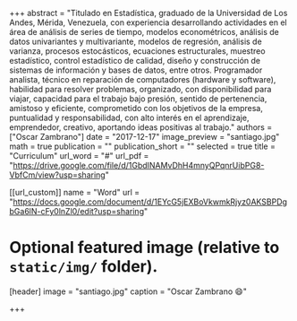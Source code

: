 +++
abstract = "Titulado en Estadística, graduado de la Universidad de Los Andes, Mérida, Venezuela, con experiencia desarrollando actividades en el área de análisis de series de tiempo, modelos econométricos, análisis de datos univariantes y multivariante, modelos de regresión, análisis de varianza, procesos estocásticos, ecuaciones estructurales, muestreo estadístico, control estadístico de calidad, diseño y construcción de sistemas de información y bases de datos, entre otros. Programador analista, técnico en reparación de computadores (hardware y software), habilidad para resolver problemas, organizado, con disponibilidad para viajar, capacidad para el trabajo bajo presión, sentido de pertenencia, amistoso y eficiente, comprometido con los objetivos de la empresa, puntualidad y  responsabilidad, con alto interés en el aprendizaje, emprendedor, creativo, aportando ideas positivas al trabajo."
authors = ["Oscar Zambrano"]
date = "2017-12-17"
image_preview = "santiago.jpg"
math = true
publication = ""
publication_short = ""
selected = true
title = "Curriculum"
url_word = "#"
url_pdf = "https://drive.google.com/file/d/1GbdINAMvDhH4mnyQPqnrUibPG8-VbfCm/view?usp=sharing"

[[url_custom]]
name = "Word"
url = "https://docs.google.com/document/d/1EYcG5jEXBoVkwmkRjyz0AKSBPDgbGa6lN-cFy0lnZl0/edit?usp=sharing"

# Optional featured image (relative to `static/img/` folder).
[header]
image = "santiago.jpg"
caption = "Oscar Zambrano :smile:"

+++


